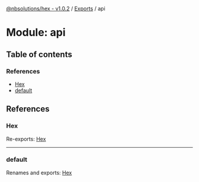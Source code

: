 [@nbsolutions/hex - v1.0.2](../README.md) / [Exports](../modules.md) / api

# Module: api

## Table of contents

### References

- [Hex](api.md#hex)
- [default](api.md#default)

## References

### Hex

Re-exports: [Hex](../classes/hex.hex-1.md)

___

### default

Renames and exports: [Hex](../classes/hex.hex-1.md)
